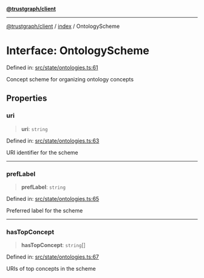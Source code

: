 [**@trustgraph/client**](../../README.md)

***

[@trustgraph/client](../../README.md) / [index](../README.md) / OntologyScheme

# Interface: OntologyScheme

Defined in: [src/state/ontologies.ts:61](https://github.com/trustgraph-ai/trustgraph-ts-client/blob/4700024d623d01d40c50072d60c021f3b6c60b54/src/state/ontologies.ts#L61)

Concept scheme for organizing ontology concepts

## Properties

### uri

> **uri**: `string`

Defined in: [src/state/ontologies.ts:63](https://github.com/trustgraph-ai/trustgraph-ts-client/blob/4700024d623d01d40c50072d60c021f3b6c60b54/src/state/ontologies.ts#L63)

URI identifier for the scheme

***

### prefLabel

> **prefLabel**: `string`

Defined in: [src/state/ontologies.ts:65](https://github.com/trustgraph-ai/trustgraph-ts-client/blob/4700024d623d01d40c50072d60c021f3b6c60b54/src/state/ontologies.ts#L65)

Preferred label for the scheme

***

### hasTopConcept

> **hasTopConcept**: `string`[]

Defined in: [src/state/ontologies.ts:67](https://github.com/trustgraph-ai/trustgraph-ts-client/blob/4700024d623d01d40c50072d60c021f3b6c60b54/src/state/ontologies.ts#L67)

URIs of top concepts in the scheme
